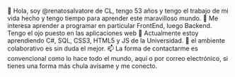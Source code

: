 👋 Hola, soy @renatosalvatore de CL, tengo 53 años y tengo el trabajo de mi vida hecho y tengo tiempo para aprender este maravilloso mundo.
👀 Me interesa aprender a programar en particular FrontEnd, luego Backend. Tengo el ojo puesto en las aplicaciones web
🌱 Actualmente estoy aprendiendo C#, SQL, CSS3, HTML5 y JS de la Universidad.
💞️ el ambiente colaborativo es sin duda el mejor.
📫 La forma de contactarme es convencional como lo hace todo el mundo, aquí o por correo electrónico, si tienes una forma más chula avísame y me conecto. 

<!---
renatosalvatore/renatosalvatore is a ✨ special ✨ repository because its `README.md` (this file) appears on your GitHub profile.
You can click the Preview link to take a look at your changes.
--->

